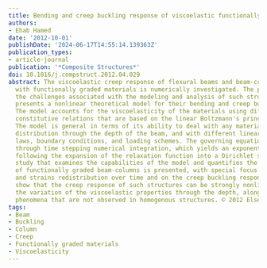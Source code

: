 ```yaml
---
title: Bending and creep buckling response of viscoelastic functionally graded beam-columns
authors:
- Ehab Hamed
date: '2012-10-01'
publishDate: '2024-06-17T14:55:14.139363Z'
publication_types:
- article-journal
publication: '*Composite Structures*'
doi: 10.1016/j.compstruct.2012.04.029
abstract: The viscoelastic creep response of flexural beams and beam-columns made
  with functionally graded materials is numerically investigated. The paper highlights
  the challenges associated with the modeling and analysis of such structures, and
  presents a nonlinear theoretical model for their bending and creep buckling analysis.
  The model accounts for the viscoelasticity of the materials using differential-type
  constitutive relations that are based on the linear Boltzmann's principle of superposition.
  The model is general in terms of its ability to deal with any material volume faction
  distribution through the depth of the beam, and with different linear viscoelastic
  laws, boundary conditions, and loading schemes. The governing equations are solved
  through time stepping numerical integration, which yields an exponential algorithm
  following the expansion of the relaxation function into a Dirichlet series. A numerical
  study that examines the capabilities of the model and quantifies the creep response
  of functionally graded beam-columns is presented, with special focus on the stresses
  and strains redistribution over time and on the creep buckling response. The results
  show that the creep response of such structures can be strongly nonlinear due to
  the variation of the viscoelastic properties through the depth, along with unique
  phenomena that are not observed in homogenous structures. © 2012 Elsevier Ltd.
tags:
- Beam
- Buckling
- Column
- Creep
- Functionally graded materials
- Viscoelasticity
---
```

